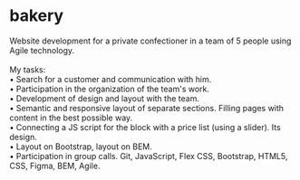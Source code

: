 # bakery

Website development for a private confectioner in a team of 5 people using Agile technology.
<br/>
<br/>My tasks:
<br/>• Search for a customer and communication with him.
<br/>• Participation in the organization of the team's work.
<br/>• Development of design and layout with the team.
<br/>• Semantic and responsive layout of separate sections. Filling pages with content in the best possible way.
<br/>• Connecting a JS script for the block with a price list (using a slider). Its design.
<br/>• Layout on Bootstrap, layout on BEM.
<br/>• Participation in group calls.
Git, JavaScript, Flex CSS, Bootstrap, HTML5, CSS, Figma, BEM, Agile.
